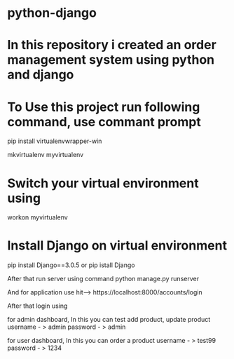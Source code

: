 # python-django
# In this repository i created an order management system using python and django

# To Use this project run following command, use commant prompt

pip install virtualenvwrapper-win

mkvirtualenv myvirtualenv

# Switch your virtual environment using
workon myvirtualenv

# Install Django on virtual environment
pip install Django==3.0.5 or pip istall Django

After that run server using command 
python manage.py runserver

And for application use
hit-->  https://localhost:8000/accounts/login

After that login using

for admin dashboard, In this you can test add product, update product 
username - > admin
password - > admin

for user dashboard, In this you can order a product
username - > test99
password - > 1234